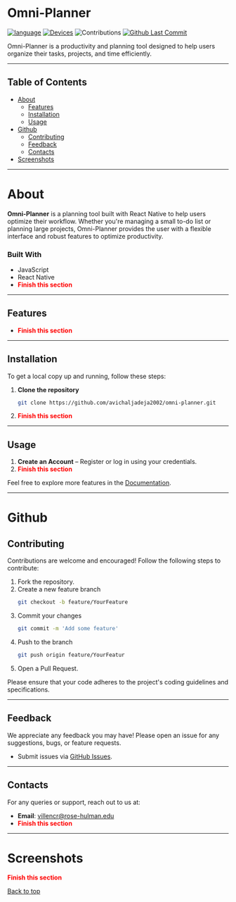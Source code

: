 # Omni-Planner
[![language](https://img.shields.io/badge/language-JS-239120)](https://developer.mozilla.org/en-US/docs/Web/JavaScript)
[![Devices](https://img.shields.io/badge/devices-iOS,_android-blue)](#)
![Contributions](https://img.shields.io/badge/contributions-welcome-orange)
[![Github Last Commit](https://img.shields.io/github/last-commit/avichaljadeja2002/omni-planner)](#)

Omni-Planner is a productivity and planning tool designed to help users organize their tasks, projects, and time efficiently.

---

## Table of Contents
- [About](#about)
   - [Features](#features)
   - [Installation](#installation)
   - [Usage](#usage)
- [Github](#github)
   - [Contributing](#contributing)
   - [Feedback](#feedback)
   - [Contacts](#contacts)
- [Screenshots](#screenshots)

---

# About
**Omni-Planner** is a planning tool built with React Native to help users optimize their workflow. Whether you're managing a small to-do list or planning large projects, Omni-Planner provides the user with a flexible interface and robust features to optimize productivity.

### Built With
- JavaScript
- React Native
- <span style="color:red">**Finish this section**</span>

---

## Features
- <span style="color:red">**Finish this section**</span>

---

## Installation
To get a local copy up and running, follow these steps:

1. **Clone the repository**
   ```bash
   git clone https://github.com/avichaljadeja2002/omni-planner.git
2. <span style="color:red">**Finish this section**</span>

---

## Usage
1. **Create an Account** – Register or log in using your credentials.
2. <span style="color:red">**Finish this section**</span>

Feel free to explore more features in the [Documentation](https://github.com/avichaljadeja2002/omni-planner/wiki).

---
# Github

## Contributing
Contributions are welcome and encouraged! Follow the following steps to contribute:

1. Fork the repository.
2. Create a new feature branch
   ```bash
   git checkout -b feature/YourFeature
3. Commit your changes
   ```bash
   git commit -m 'Add some feature'
4. Push to the branch 
   ```bash
   git push origin feature/YourFeatur
5. Open a Pull Request.

Please ensure that your code adheres to the project's coding guidelines and specifications.

---

## Feedback
We appreciate any feedback you may have! Please open an issue for any suggestions, bugs, or feature requests.

- Submit issues via [GitHub Issues](https://github.com/avichaljadeja2002/omni-planner/issues).

---

## Contacts
For any queries or support, reach out to us at:
- **Email**: [villencr@rose-hulman.edu](mailto:villencr@rose-hulman.edu)
- <span style="color:red">**Finish this section**</span>

---

# Screenshots
<span style="color:red">**Finish this section**</span>

[Back to top](#top)

